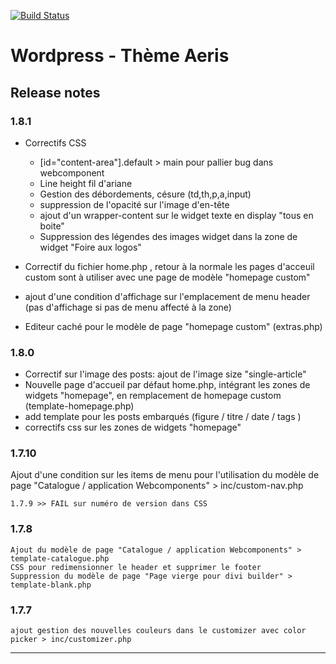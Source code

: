 [![Build Status](https://travis-ci.org/Automattic/_s.svg?branch=master)](https://travis-ci.org/Automattic/_s)

Wordpress - Thème Aeris 
===

## Release notes
### 1.8.1

- Correctifs CSS 
    - [id="content-area"].default > main pour pallier bug dans webcomponent
    - Line height fil d'ariane
    - Gestion des débordements, césure (td,th,p,a,input)
    - suppression de l'opacité sur l'image d'en-tête
    - ajout d'un wrapper-content sur le widget texte en display "tous en boite"
    - Suppression des légendes des images widget dans la zone de widget "Foire aux logos"

- Correctif du fichier home.php , retour à la normale
    les pages d'acceuil custom sont à utiliser avec une page de modèle "homepage custom"

- ajout d'une condition d'affichage sur l'emplacement de menu header (pas d'affichage si pas de menu affecté à la zone)
- Editeur caché pour le modèle de page "homepage custom" (extras.php)

### 1.8.0

- Correctif sur l'image des posts: ajout de l'image size "single-article"
- Nouvelle page d'accueil par défaut home.php, intégrant les zones de widgets "homepage", en remplacement de homepage custom (template-homepage.php)
- add template pour les posts embarqués (figure / titre / date / tags )
- correctifs css sur les zones de widgets "homepage"


### 1.7.10

Ajout d'une condition sur les items de menu pour l'utilisation du modèle de page "Catalogue / application Webcomponents" > inc/custom-nav.php

    1.7.9 >> FAIL sur numéro de version dans CSS

### 1.7.8

    Ajout du modèle de page "Catalogue / application Webcomponents" > template-catalogue.php
    CSS pour redimensionner le header et supprimer le footer
    Suppression du modèle de page "Page vierge pour divi builder" > template-blank.php

### 1.7.7

    ajout gestion des nouvelles couleurs dans le customizer avec color picker > inc/customizer.php


---------------


